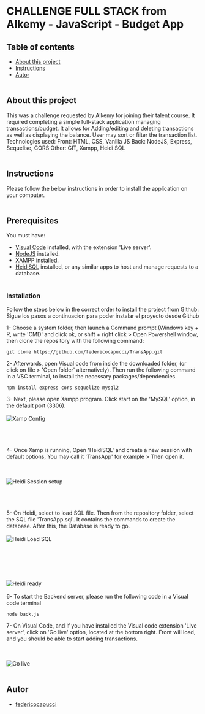 <h1>CHALLENGE FULL STACK from Alkemy - JavaScript - Budget App</h1>

## Table of contents

- [About this project](#about)
- [Instructions](#instructions)
- [Autor](#autor)
<br><br>


##  About this project <a name = "about"></a>

This was a challenge requested by Alkemy for joining their talent course. It required completing a simple full-stack application  managing transactions/budget. It allows for Adding/editing and deleting transactions as well as displaying the balance. User may sort or filter the transaction list.
Technologies used:
Front: HTML, CSS, Vanilla JS
Back: NodeJS, Express, Sequelise, CORS
Other: GIT, Xampp, Heidi SQL
<br><br>

## Instructions <a name = "instructions"></a>

Please follow the below instructions in order to install the application on your computer.
<br><br>

## Prerequisites

You must have:
- [Visual Code](https://code.visualstudio.com/) installed, with the extension 'Live server'.
- [NodeJS](https://nodejs.org/) installed.
- [XAMPP](https://www.apachefriends.org/es/index.html) installed.
- [HeidiSQL](https://www.heidisql.com/download.php)  installed, or any similar apps to host and manage requests to a database.
<br><br>

### Installation

Follow the steps below in the correct order to install the project from Github:
Sigue los pasos a continuacion para poder instalar el proyecto desde Github

1- Choose a system folder, then launch a Command prompt (Windows key + R, write 'CMD' and click ok, or shift + right click > Open Powershell window, then clone the repository with the following command:

```
git clone https://github.com/federicocapucci/TransApp.git
```

2- Afterwards, open Visual code from inside the downloaded folder, (or click on file > 'Open folder' alternatively). Then run the following command in a VSC terminal, to install the necessary packages/dependencies.

```
npm install express cors sequelize mysql2 
```

3- Next, please open Xampp program. Click start on the 'MySQL' option, in the default port (3306).
<br><br>
<img src="https://i.ibb.co/3FTvgRt/Xampp.png" alt="Xamp Config">
<br><br><br><br>

4- Once Xamp is running, Open 'HeidiSQL' and create a new session with default options, You may call it 'TransApp' for example > Then open it.

<br><br>
<img src="https://i.ibb.co/jJq9XQv/Screenshot-2022-08-01-155747.png" alt="Heidi Session setup">
<br><br><br><br>

5- On Heidi, select to load SQL file. Then from the repository folder, select the SQL file 'TransApp.sql'. It contains the commands to create the database. After this, the Database is ready to go.
<br><br>
<img src="https://i.ibb.co/JBYGsZs/Heidi-Load-SQLFile.png" alt="Heidi Load SQL">
<br><br><br><br>

<br><br>
<img src="https://i.ibb.co/4RNpjs8/Heidi-Ready.png" alt="Heidi ready">
<br><br>
6- To start the Backend server, please run the following code in a Visual code terminal

```
node back.js
```
7- On Visual Code, and if you have installed the Visual code extension 'Live server', click on 'Go live' option, located at the bottom right. Front will load, and you should be able to start adding transactions.

<br><br>
<img src="https://i.ibb.co/sy7Q2VP/Screenshot-2022-08-01-155331.png" alt="Go live">
<br><br>

## Autor <a name = "autor"></a>

- [federicocapucci](https://github.com/federicocapucci)
